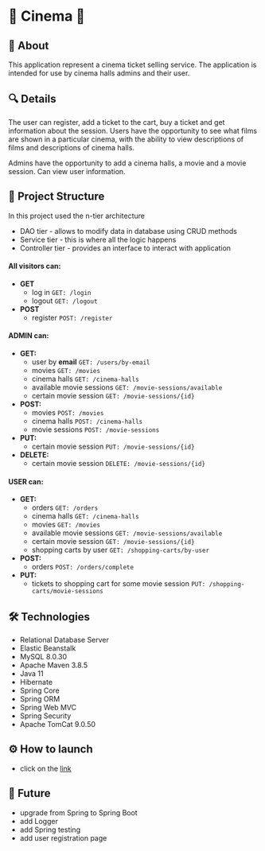 # :cinema: Cinema :cinema:

## :key:  About
This application represent a cinema ticket selling service. The application is intended for use by cinema halls admins and their user.

## :mag:  Details

The user can register, add a ticket to the cart, buy a ticket and get information about the session. 
Users have the opportunity to see what films are shown in a particular cinema, with the ability to view 
descriptions of films and descriptions of cinema halls.

Admins have the opportunity to add a cinema halls, a movie and a movie session. Can view user information. 

## :scroll:  Project Structure

In this project used the n-tier architecture

- DAO tier - allows to modify data in database using CRUD methods
- Service tier - this is where all the logic happens
- Controller tier - provides an interface to interact with application

#### __All visitors can:__

- __GET__
  - log in `GET: /login`
  - logout `GET: /logout`
- __POST__
  - register `POST: /register` 


#### __ADMIN can:__

- __GET:__
  - user by __email__ `GET: /users/by-email`
  - movies `GET: /movies`
  - cinema halls `GET: /cinema-halls`
  - available movie sessions `GET: /movie-sessions/available`
  - certain movie session `GET: /movie-sessions/{id}`
- __POST:__
    - movies `POST: /movies`
    - cinema halls `POST: /cinema-halls`
    - movie sessions `POST: /movie-sessions`
- __PUT:__
    - certain movie session `PUT: /movie-sessions/{id}`
- __DELETE:__
    - certain movie session `DELETE: /movie-sessions/{id}`

#### __USER can:__

- __GET:__
  - orders `GET: /orders`
  - cinema halls `GET: /cinema-halls`
  - movies `GET: /movies`
  - available movie sessions `GET: /movie-sessions/available`
  - certain movie session `GET: /movie-sessions/{id}`
  - shopping carts by user `GET: /shopping-carts/by-user`
- __POST:__
  - orders `POST: /orders/complete`
- __PUT:__
  - tickets to shopping cart for some movie session `PUT: /shopping-carts/movie-sessions`

## :hammer_and_wrench:  Technologies

 - Relational Database Server
 - Elastic Beanstalk
 - MySQL 8.0.30
 - Apache Maven 3.8.5
 - Java 11
 - Hibernate
 - Spring Core
 - Spring ORM
 - Spring Web MVC
 - Spring Security
 - Apache TomCat 9.0.50
 
 ## :gear:  How to launch
 
 - click on the [link](http://cinemaapp.eba-2di7gr42.eu-north-1.elasticbeanstalk.com/login)
 
 ## :rocket: Future
 
 - upgrade from Spring to Spring Boot
 - add Logger
 - add Spring testing
 - add user registration page
 
